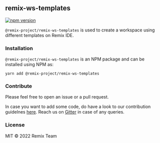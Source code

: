 ## remix-ws-templates
[![npm version](https://badge.fury.io/js/%40remix-project%2Fremix-ws-templates.svg)](https://www.npmjs.com/package/@remix-project/remix-ws-templates)


`@remix-project/remix-ws-templates` is used to create a workspace using different templates on Remix IDE.

### Installation

`@remix-project/remix-ws-templates` is an NPM package and can be installed using NPM as:

`yarn add @remix-project/remix-ws-templates`

### Contribute

Please feel free to open an issue or a pull request. 

In case you want to add some code, do have a look to our contribution guidelnes [here](https://github.com/ethereum/remix-project/blob/master/CONTRIBUTING.md). Reach us on [Gitter](https://gitter.im/ethereum/remix) in case of any queries.   

### License
MIT © 2022 Remix Team
